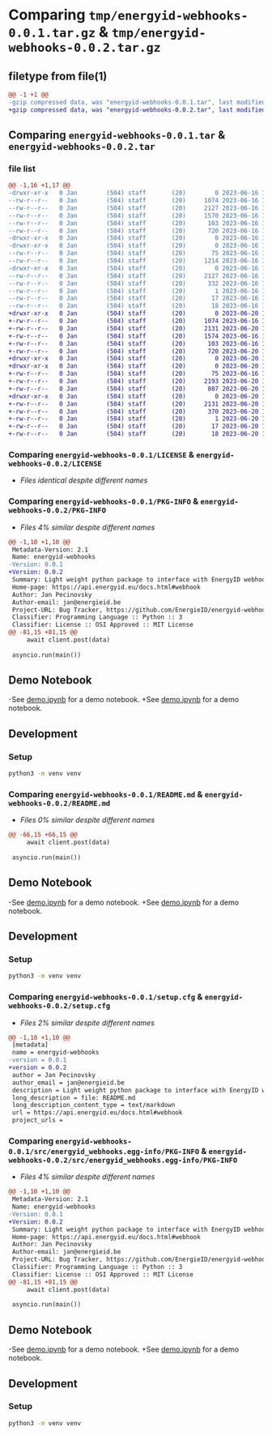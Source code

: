 # Comparing `tmp/energyid-webhooks-0.0.1.tar.gz` & `tmp/energyid-webhooks-0.0.2.tar.gz`

## filetype from file(1)

```diff
@@ -1 +1 @@
-gzip compressed data, was "energyid-webhooks-0.0.1.tar", last modified: Fri Jun 16 13:25:10 2023, max compression
+gzip compressed data, was "energyid-webhooks-0.0.2.tar", last modified: Tue Jun 20 11:49:10 2023, max compression
```

## Comparing `energyid-webhooks-0.0.1.tar` & `energyid-webhooks-0.0.2.tar`

### file list

```diff
@@ -1,16 +1,17 @@
-drwxr-xr-x   0 Jan        (504) staff       (20)        0 2023-06-16 13:25:10.719078 energyid-webhooks-0.0.1/
--rw-r--r--   0 Jan        (504) staff       (20)     1074 2023-06-16 12:54:48.000000 energyid-webhooks-0.0.1/LICENSE
--rw-r--r--   0 Jan        (504) staff       (20)     2127 2023-06-16 13:25:10.719196 energyid-webhooks-0.0.1/PKG-INFO
--rw-r--r--   0 Jan        (504) staff       (20)     1570 2023-06-16 13:24:11.000000 energyid-webhooks-0.0.1/README.md
--rw-r--r--   0 Jan        (504) staff       (20)      103 2023-06-16 12:57:53.000000 energyid-webhooks-0.0.1/pyproject.toml
--rw-r--r--   0 Jan        (504) staff       (20)      720 2023-06-16 13:25:10.719632 energyid-webhooks-0.0.1/setup.cfg
-drwxr-xr-x   0 Jan        (504) staff       (20)        0 2023-06-16 13:25:10.716475 energyid-webhooks-0.0.1/src/
-drwxr-xr-x   0 Jan        (504) staff       (20)        0 2023-06-16 13:25:10.717950 energyid-webhooks-0.0.1/src/energyid_webhooks/
--rw-r--r--   0 Jan        (504) staff       (20)       75 2023-06-16 13:07:18.000000 energyid-webhooks-0.0.1/src/energyid_webhooks/__init__.py
--rw-r--r--   0 Jan        (504) staff       (20)     1214 2023-06-16 13:02:11.000000 energyid-webhooks-0.0.1/src/energyid_webhooks/client.py
-drwxr-xr-x   0 Jan        (504) staff       (20)        0 2023-06-16 13:25:10.718957 energyid-webhooks-0.0.1/src/energyid_webhooks.egg-info/
--rw-r--r--   0 Jan        (504) staff       (20)     2127 2023-06-16 13:25:10.000000 energyid-webhooks-0.0.1/src/energyid_webhooks.egg-info/PKG-INFO
--rw-r--r--   0 Jan        (504) staff       (20)      332 2023-06-16 13:25:10.000000 energyid-webhooks-0.0.1/src/energyid_webhooks.egg-info/SOURCES.txt
--rw-r--r--   0 Jan        (504) staff       (20)        1 2023-06-16 13:25:10.000000 energyid-webhooks-0.0.1/src/energyid_webhooks.egg-info/dependency_links.txt
--rw-r--r--   0 Jan        (504) staff       (20)       17 2023-06-16 13:25:10.000000 energyid-webhooks-0.0.1/src/energyid_webhooks.egg-info/requires.txt
--rw-r--r--   0 Jan        (504) staff       (20)       18 2023-06-16 13:25:10.000000 energyid-webhooks-0.0.1/src/energyid_webhooks.egg-info/top_level.txt
+drwxr-xr-x   0 Jan        (504) staff       (20)        0 2023-06-20 11:49:10.370178 energyid-webhooks-0.0.2/
+-rw-r--r--   0 Jan        (504) staff       (20)     1074 2023-06-16 12:54:48.000000 energyid-webhooks-0.0.2/LICENSE
+-rw-r--r--   0 Jan        (504) staff       (20)     2131 2023-06-20 11:49:10.370308 energyid-webhooks-0.0.2/PKG-INFO
+-rw-r--r--   0 Jan        (504) staff       (20)     1574 2023-06-16 13:26:52.000000 energyid-webhooks-0.0.2/README.md
+-rw-r--r--   0 Jan        (504) staff       (20)      103 2023-06-16 12:57:53.000000 energyid-webhooks-0.0.2/pyproject.toml
+-rw-r--r--   0 Jan        (504) staff       (20)      720 2023-06-20 11:49:10.370734 energyid-webhooks-0.0.2/setup.cfg
+drwxr-xr-x   0 Jan        (504) staff       (20)        0 2023-06-20 11:49:10.367106 energyid-webhooks-0.0.2/src/
+drwxr-xr-x   0 Jan        (504) staff       (20)        0 2023-06-20 11:49:10.368895 energyid-webhooks-0.0.2/src/energyid_webhooks/
+-rw-r--r--   0 Jan        (504) staff       (20)       75 2023-06-16 13:07:18.000000 energyid-webhooks-0.0.2/src/energyid_webhooks/__init__.py
+-rw-r--r--   0 Jan        (504) staff       (20)     2193 2023-06-20 11:45:56.000000 energyid-webhooks-0.0.2/src/energyid_webhooks/client.py
+-rw-r--r--   0 Jan        (504) staff       (20)      807 2023-06-20 11:45:07.000000 energyid-webhooks-0.0.2/src/energyid_webhooks/metercatalog.py
+drwxr-xr-x   0 Jan        (504) staff       (20)        0 2023-06-20 11:49:10.369936 energyid-webhooks-0.0.2/src/energyid_webhooks.egg-info/
+-rw-r--r--   0 Jan        (504) staff       (20)     2131 2023-06-20 11:49:10.000000 energyid-webhooks-0.0.2/src/energyid_webhooks.egg-info/PKG-INFO
+-rw-r--r--   0 Jan        (504) staff       (20)      370 2023-06-20 11:49:10.000000 energyid-webhooks-0.0.2/src/energyid_webhooks.egg-info/SOURCES.txt
+-rw-r--r--   0 Jan        (504) staff       (20)        1 2023-06-20 11:49:10.000000 energyid-webhooks-0.0.2/src/energyid_webhooks.egg-info/dependency_links.txt
+-rw-r--r--   0 Jan        (504) staff       (20)       17 2023-06-20 11:49:10.000000 energyid-webhooks-0.0.2/src/energyid_webhooks.egg-info/requires.txt
+-rw-r--r--   0 Jan        (504) staff       (20)       18 2023-06-20 11:49:10.000000 energyid-webhooks-0.0.2/src/energyid_webhooks.egg-info/top_level.txt
```

### Comparing `energyid-webhooks-0.0.1/LICENSE` & `energyid-webhooks-0.0.2/LICENSE`

 * *Files identical despite different names*

### Comparing `energyid-webhooks-0.0.1/PKG-INFO` & `energyid-webhooks-0.0.2/PKG-INFO`

 * *Files 4% similar despite different names*

```diff
@@ -1,10 +1,10 @@
 Metadata-Version: 2.1
 Name: energyid-webhooks
-Version: 0.0.1
+Version: 0.0.2
 Summary: Light weight python package to interface with EnergyID webhooks
 Home-page: https://api.energyid.eu/docs.html#webhook
 Author: Jan Pecinovsky
 Author-email: jan@energieid.be
 Project-URL: Bug Tracker, https://github.com/EnergieID/energyid-webhooks-py/issues
 Classifier: Programming Language :: Python :: 3
 Classifier: License :: OSI Approved :: MIT License
@@ -81,15 +81,15 @@
     await client.post(data)
 
 asyncio.run(main())
 ```
 
 ## Demo Notebook
 
-See [demo.ipynb](demo.ipynb) for a demo notebook.
+See [demo.ipynb](src/demo.ipynb) for a demo notebook.
 
 ## Development
 
 ### Setup
 
 ```bash
 python3 -m venv venv
```

### Comparing `energyid-webhooks-0.0.1/README.md` & `energyid-webhooks-0.0.2/README.md`

 * *Files 0% similar despite different names*

```diff
@@ -66,15 +66,15 @@
     await client.post(data)
 
 asyncio.run(main())
 ```
 
 ## Demo Notebook
 
-See [demo.ipynb](demo.ipynb) for a demo notebook.
+See [demo.ipynb](src/demo.ipynb) for a demo notebook.
 
 ## Development
 
 ### Setup
 
 ```bash
 python3 -m venv venv
```

### Comparing `energyid-webhooks-0.0.1/setup.cfg` & `energyid-webhooks-0.0.2/setup.cfg`

 * *Files 2% similar despite different names*

```diff
@@ -1,10 +1,10 @@
 [metadata]
 name = energyid-webhooks
-version = 0.0.1
+version = 0.0.2
 author = Jan Pecinovsky
 author_email = jan@energieid.be
 description = Light weight python package to interface with EnergyID webhooks
 long_description = file: README.md
 long_description_content_type = text/markdown
 url = https://api.energyid.eu/docs.html#webhook
 project_urls =
```

### Comparing `energyid-webhooks-0.0.1/src/energyid_webhooks.egg-info/PKG-INFO` & `energyid-webhooks-0.0.2/src/energyid_webhooks.egg-info/PKG-INFO`

 * *Files 4% similar despite different names*

```diff
@@ -1,10 +1,10 @@
 Metadata-Version: 2.1
 Name: energyid-webhooks
-Version: 0.0.1
+Version: 0.0.2
 Summary: Light weight python package to interface with EnergyID webhooks
 Home-page: https://api.energyid.eu/docs.html#webhook
 Author: Jan Pecinovsky
 Author-email: jan@energieid.be
 Project-URL: Bug Tracker, https://github.com/EnergieID/energyid-webhooks-py/issues
 Classifier: Programming Language :: Python :: 3
 Classifier: License :: OSI Approved :: MIT License
@@ -81,15 +81,15 @@
     await client.post(data)
 
 asyncio.run(main())
 ```
 
 ## Demo Notebook
 
-See [demo.ipynb](demo.ipynb) for a demo notebook.
+See [demo.ipynb](src/demo.ipynb) for a demo notebook.
 
 ## Development
 
 ### Setup
 
 ```bash
 python3 -m venv venv
```

